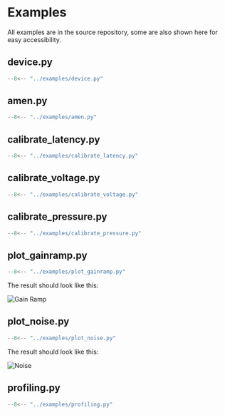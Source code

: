 # Examples

All examples are in the source repository, some are also shown here for easy accessibility.

## device.py
```py linenums="1" title="device.py"
--8<-- "../examples/device.py"
```

## amen.py
```py linenums="1" title="amen.py"
--8<-- "../examples/amen.py"
```

## calibrate_latency.py
```python linenums="1" title="calibrate_latency.py"
--8<-- "../examples/calibrate_latency.py"
```

## calibrate_voltage.py
```python linenums="1" title="calibrate_voltage.py"
--8<-- "../examples/calibrate_voltage.py"
```

## calibrate_pressure.py
```python linenums="1" title="calibrate_pressure.py"
--8<-- "../examples/calibrate_pressure.py"
```

## plot_gainramp.py
```python linenums="1" title="plot_gainramp.py"
--8<-- "../examples/plot_gainramp.py"
```
The result should look like this:

![Gain Ramp](imgs/plot_gainramp.png)

## plot_noise.py
```python linenums="1" title="plot_noise.py"
--8<-- "../examples/plot_noise.py"
```
The result should look like this:

![Noise](imgs/plot_noise.png)

## profiling.py
```python linenums="1" title="profiling.py"
--8<-- "../examples/profiling.py"
```